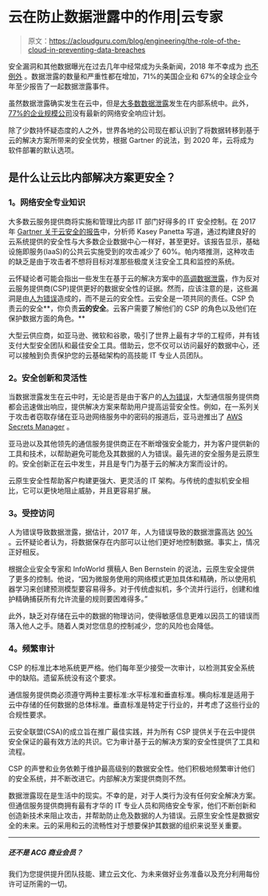 # 云在防止数据泄露中的作用|云专家

> 原文：<https://acloudguru.com/blog/engineering/the-role-of-the-cloud-in-preventing-data-breaches>

安全漏洞和其他数据曝光在过去几年中经常成为头条新闻，2018 年不幸成为 [也不例外](https://www.wired.com/story/2018-worst-hacks-so-far/) 。数据泄露的数量和严重性都在增加，71%的美国企业和 67%的全球企业今年至少报告了一起数据泄露事件。

虽然数据泄露确实发生在云中，但是[大多数数据泄露](https://www.trintech.com/blog/is-moving-to-the-cloud-safe/)发生在内部系统中。此外， [77%的企业规模公司](https://www.techrepublic.com/article/report-77-of-companies-dont-have-a-consistent-cybersecurity-response-plan/)没有最新的网络安全响应计划。

除了少数持怀疑态度的人之外，世界各地的公司现在都认识到了将数据转移到基于云的解决方案所带来的安全优势，根据 Gartner 的说法，到 2020 年，云将成为软件部署的默认选项。

## **是什么让云比内部解决方案更安全？**

### **1。网络安全专业知识**

大多数云服务提供商将实施和管理比内部 IT 部门好得多的 IT 安全控制。在 2017 年 [Gartner 关于云安全的报告](https://www.gartner.com/smarterwithgartner/is-the-cloud-secure/)中，分析师 Kasey Panetta 写道，通过构建良好的云系统提供的安全性与大多数企业数据中心一样好，甚至更好。该报告显示，基础设施即服务(IaaS)的公共云实施受到的攻击减少了 60%。帕内塔推测，这种攻击的缺乏是由于攻击者不想将目标对准那些极度关注安全工具和监控的系统。

云怀疑论者可能会指出一些发生在基于云的解决方案中的[高调数据泄露](https://www.tripwire.com/state-of-security/security-data-protection/4-reasons-why-the-cloud-is-more-secure-than-legacy-systems/)，作为反对云服务提供商(CSP)提供更好的数据安全性的证据。然而，应该注意的是，这些漏洞是由[人为错误](https://www.engadget.com/2018/08/09/amazon-aws-error-exposes-31-000-godaddy-servers/)造成的，而不是云的安全性。云安全是一项共同的责任。CSP 负责云的安全**，你负责**云的安全**。云客户需要了解他们的 CSP 的角色以及他们在保护数据方面的角色。**

大型云供应商，如亚马逊、微软和谷歌，吸引了世界上最有才华的工程师，并有钱支付大型安全团队和最佳安全工具。借助云，您不仅可以访问最好的数据中心，还可以接触到负责保护您的云基础架构的高技能 IT 专业人员团队。

### **2。安全创新和灵活性**

当数据泄露发生在云中时，无论是否是由于客户的[人为错误](https://read.acloud.guru/3-minutes-to-aws-access-key-security-80cb89ce87ee)，大型通信服务提供商都会迅速做出响应，提供解决方案来帮助用户提高运营安全性。例如，在一系列关于攻击者窃取存储在亚马逊网络服务中的密码的报道后，亚马逊推出了 [AWS Secrets Manager](https://www.cnbc.com/2018/04/04/amazon-introduces-aws-secrets-manager-for-password-storage.html) 。

亚马逊以及其他领先的通信服务提供商正在不断增强安全能力，并为客户提供新的工具和技术，以帮助避免可能危及其数据的人为错误。最先进的安全服务是云原生的。安全创新正在云中发生，并且是专门为基于云的解决方案而设计的。

云原生安全性帮助客户构建更强大、更灵活的 IT 架构。与传统的虚拟机安全相比，它可以更快地阻止威胁，并且更容易扩展。

### **3。受控访问**

人为错误导致数据泄露，据估计，2017 年，人为错误导致的数据泄露高达 [90%](https://chiefexecutive.net/almost-90-cyber-attacks-caused-human-error-behavior/) 。云怀疑论者认为，将数据保存在内部可以让他们更好地控制数据。事实上，情况正好相反。

根据企业安全专家和 InfoWorld 撰稿人 Ben Bernstein 的说法，云原生安全提供了更多的控制。他说，“因为微服务使用的网络模式更加具体和精确，所以使用机器学习来创建预测模型要容易得多。对于传统虚拟机，多个流并行运行，创建和维护精确捕获所有允许流量的规则要困难得多。”

此外，缺乏对存储在云中的数据的物理访问，使得敏感信息更难以因员工的错误而落入他人之手。随着人类对您信息的控制减少，您的风险也会降低。

### **4。频繁审计**

CSP 的标准比本地系统更严格。他们每年至少接受一次审计，以检测其安全系统中的缺陷。遗留系统没有这个要求。

通信服务提供商必须遵守两种主要标准:水平标准和垂直标准。横向标准是适用于云中存储的任何数据的总体标准。垂直标准是特定于行业的，并考虑了这些行业的合规性要求。

云安全联盟(CSA)的成立旨在推广最佳实践，并为所有 CSP 提供关于在云中提供安全保证的最有效方法的共识。它为审计基于云的解决方案的安全性提供了工具和流程。

CSP 的声誉和业务依赖于维护最高级别的数据安全性。他们积极地频繁审计他们的安全系统，并不断改进它。内部解决方案提供商则不然。

数据泄露现在是生活中的现实。不幸的是，对于人类行为没有任何安全解决方案。但通信服务提供商拥有最有才华的 IT 专业人员和网络安全专家，他们不断创新和创造新技术来阻止攻击，并帮助防止危及数据的人为错误。云原生安全性是数据安全的未来。云的采用和云的流畅性对于想要保护其数据的组织来说至关重要。

* * *

##### **还不是 ACG 商业会员？**

我们为您提供提升团队技能、建立云文化、为未来做好业务准备以及充分利用每份许可证所需的一切。